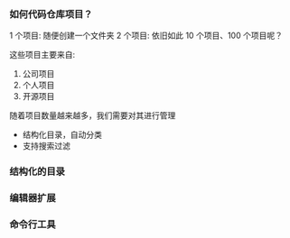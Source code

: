### 如何代码仓库项目？

1 个项目: 随便创建一个文件夹
2 个项目: 依旧如此
10 个项目、100 个项目呢？

这些项目主要来自:

1. 公司项目
2. 个人项目
3. 开源项目

随着项目数量越来越多，我们需要对其进行管理

- 结构化目录，自动分类
- 支持搜索过滤

### 结构化的目录

### 编辑器扩展

### 命令行工具
